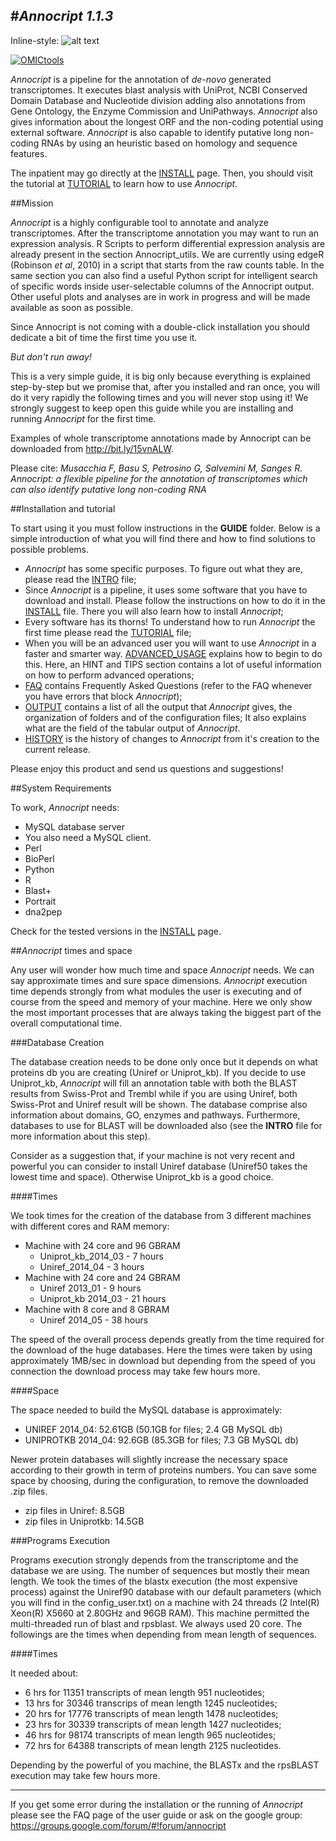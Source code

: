 #*Annocript 1.1.3*
--------------------------------

Inline-style: 
![alt text](https://github.com/frankMusacchia/Annocript/blob/master/USEFUL/a_logo.png "Annocript logo")


<a href="https://omictools.com/annocript-tool" target="_blank"><img src="https://omictools.com/img/logo-blue.png" alt="OMICtools"></a>

*Annocript* is a pipeline for the annotation of *de-novo* generated transcriptomes. It executes blast
 analysis with UniProt, NCBI Conserved Domain Database and Nucleotide division adding also annotations 
from Gene Ontology, the Enzyme Commission and UniPathways. *Annocript* also gives information about the longest ORF
and the non-coding potential using external software. 
*Annocript* is also capable to identify putative long non-coding RNAs by using an heuristic based on homology and 
sequence features.

The inpatient may go directly at the [INSTALL](https://github.com/frankMusacchia/Annocript/blob/master/GUIDE/INSTALL.md) page. Then, you should visit the tutorial at [TUTORIAL](https://github.com/frankMusacchia/Annocript/blob/master/GUIDE/TUTORIAL.md) to learn how to use *Annocript*.

##Mission

*Annocript* is a highly configurable tool to annotate and analyze transcriptomes. After the transcriptome annotation you may want to run an expression analysis. R Scripts to perform differential expression analysis are already present in the section Annocript_utils. We are currently using edgeR (Robinson *et al*, 2010) in a script that starts from the raw counts table. In the same section you can also find a useful Python script for intelligent search of specific words inside user-selectable columns of the Annocript output. Other useful plots and analyses are in work in progress and will be made available as soon as possible.

Since Annocript is not coming with a double-click installation you should dedicate a bit of time the first time you use it. 

*But don't run away!*

This is a very simple guide, it is big only because everything is explained step-by-step but we promise that,
 after you installed and ran once, you will do it very rapidly the following times and you will never stop using it!
We strongly suggest to keep open this guide while you are installing and running *Annocript* for the first time.

Examples of whole transcriptome annotations made by Annocript can be downloaded from http://bit.ly/15vnALW. 

Please cite: *Musacchia F, Basu S, Petrosino G, Salvemini M, Sanges R. Annocript: a flexible pipeline for the annotation of transcriptomes which can also identify putative long non-coding RNA*

##Installation and tutorial

To start using it you must follow instructions in the **GUIDE** folder.
Below is a simple introduction of what you will find there and how to find solutions to possible problems.
- *Annocript* has some specific purposes. To figure out what they are, please read the [INTRO](https://github.com/frankMusacchia/Annocript/blob/master/GUIDE/INTRO.md) file;
- Since *Annocript* is a pipeline, it uses some software that you have to download and install. Please follow 
the instructions on how to do it in the [INSTALL](https://github.com/frankMusacchia/Annocript/blob/master/GUIDE/INSTALL.md) file. There you will also learn how to install *Annocript*;
- Every software has its thorns! To understand how to run *Annocript* the first time please read the [TUTORIAL](https://github.com/frankMusacchia/Annocript/blob/master/GUIDE/TUTORIAL.md) file;
- When you will be an advanced user you will want to use *Annocript* in a faster and smarter way. [ADVANCED_USAGE](https://github.com/frankMusacchia/Annocript/blob/master/GUIDE/ADVANCED_USAGE.md)
explains how to begin to do this. Here, an HINT and TIPS section contains a lot of useful information on how to
 perform advanced operations;
- [FAQ](https://github.com/frankMusacchia/Annocript/blob/master/GUIDE/FAQ.md) contains Frequently Asked Questions (refer to the FAQ whenever you have errors that block *Annocript*);
- [OUTPUT](https://github.com/frankMusacchia/Annocript/blob/master/GUIDE/OUTPUT.md) contains a list of all the output that *Annocript* gives, the organization of folders and 
of the configuration files; It also explains what are the field of the tabular output of *Annocript*.
- [HISTORY](https://github.com/frankMusacchia/Annocript/blob/master/GUIDE/HISTORY.md) is the history of changes to *Annocript* from it's creation to the current release.


Please enjoy this product and send us questions and suggestions!

##System Requirements

To work, *Annocript* needs:
- MySQL database server 
- You also need a MySQL client.
- Perl  
- BioPerl 
- Python 
- R 
- Blast+
- Portrait
- dna2pep

Check for the tested versions in the [INSTALL](https://github.com/frankMusacchia/Annocript/blob/master/GUIDE/INSTALL.md) page.


##*Annocript* times and space

Any user will wonder how much time and space *Annocript* needs. We can say approximate times and sure space dimensions.
*Annocript* execution time depends strongly from what modules the user is executing and of course from the speed and memory of your machine. Here we only show the most important processes that are always taking the biggest part of the overall computational time.


###Database Creation

The database creation needs to be done only once but it depends on what proteins db you are creating (Uniref or Uniprot_kb).
If you decide to use Uniprot_kb, *Annocript* will fill an annotation table with both the BLAST results from Swiss-Prot and Trembl
while if you are using Uniref, both Swiss-Prot and Uniref result will be shown.
The database comprise also information about domains, GO, enzymes and pathways. Furthermore, databases to use for BLAST will 
be downloaded also (see the **INTRO** file for more information about this step).

Consider as a suggestion that, if your machine is not very recent and powerful you can consider to install Uniref database (Uniref50
takes the lowest time and space). Otherwise Uniprot_kb is a good choice.

####Times

We took times for the creation of the database from 3 different machines with different cores and RAM memory: 
- Machine with 24 core and 96 GBRAM 
  - Uniprot_kb_2014_03 - 7 hours
  - Uniref_2014_04 - 3 hours
- Machine with 24 core and 24 GBRAM 
  - Uniref 2013_01 - 9 hours 
  - Uniprot_kb 2014_03 - 21 hours 
- Machine with 8 core and 8 GBRAM
  - Uniref 2014_05 - 38 hours

The speed of the overall process depends greatly from the time required for the download of the huge databases. Here the times were 
taken by using approximately 1MB/sec in download but depending from the speed of you connection the download process may 
take few hours more.


####Space

The space needed to build the MySQL database is approximately: 
- UNIREF 2014_04: 52.61GB (50.1GB for files; 2.4 GB MySQL db) 
- UNIPROTKB 2014_04: 92.6GB (85.3GB for files; 7.3 GB MySQL db)

Newer protein databases will slightly increase the necessary space according to their growth in term of proteins numbers.
You can save some space by choosing, during the configuration, to remove the downloaded .zip files.
- zip files in Uniref: 8.5GB
- zip files in Uniprotkb: 14.5GB

###Programs Execution

Programs execution strongly depends from the transcriptome and the database we are using. The number of sequences but mostly 
their mean length.
We took the times of the blastx execution (the most expensive process) against the Uniref90 database with our default parameters 
(which you will find in the config_user.txt) on a machine with 24 threads (2 Intel(R) Xeon(R) X5660 at 2.80GHz and 96GB RAM). 
This machine permitted the multi-threaded run of blast and rpsblast. We always used 20 core. The followings are the times when depending from mean length of sequences.

####Times

It needed about: 
- 6 hrs for 11351 transcripts of mean length 951 nucleotides; 
- 13 hrs for 30346 transcrips of mean length 1245 nucleotides;
- 20 hrs for 17776 transcripts of mean length 1478 nucleotides;
- 23 hrs for 30339 transcripts of mean length 1427 nucleotides;
- 46 hrs for 98174 transcripts of mean length 965 nucleotides;
- 72 hrs for 64388 transcripts of mean length 2125 nucleotides.

Depending by the powerful of you machine, the BLASTx and the rpsBLAST execution may take few hours more. 

---------------------------------------

If you get some error during the installation or the running of *Annocript* please see the FAQ page of the user guide or ask on the google group: https://groups.google.com/forum/#!forum/annocript
